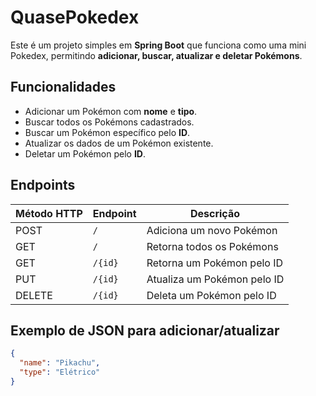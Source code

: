 # QuasePokedex

Este é um projeto simples em **Spring Boot** que funciona como uma mini Pokedex, permitindo **adicionar, buscar, atualizar e deletar Pokémons**.

## Funcionalidades

- Adicionar um Pokémon com **nome** e **tipo**.
- Buscar todos os Pokémons cadastrados.
- Buscar um Pokémon específico pelo **ID**.
- Atualizar os dados de um Pokémon existente.
- Deletar um Pokémon pelo **ID**.

## Endpoints

| Método HTTP | Endpoint           | Descrição                        |
|-------------|------------------|---------------------------------|
| POST        | `/`               | Adiciona um novo Pokémon         |
| GET         | `/`               | Retorna todos os Pokémons        |
| GET         | `/{id}`           | Retorna um Pokémon pelo ID       |
| PUT         | `/{id}`           | Atualiza um Pokémon pelo ID      |
| DELETE      | `/{id}`           | Deleta um Pokémon pelo ID        |

## Exemplo de JSON para adicionar/atualizar

```json
{
  "name": "Pikachu",
  "type": "Elétrico"
}
